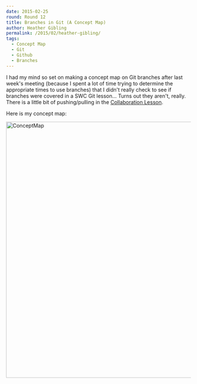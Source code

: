 ```yaml
---
date: 2015-02-25
round: Round 12
title: Branches in Git (A Concept Map)
author: Heather Gibling
permalink: /2015/02/heather-gibling/
tags:
  - Concept Map
  - Git
  - Github
  - Branches
---
```


I had my mind so set on making a concept map on Git branches after last week's meeting (because I spent a lot of time trying to determine the appropriate times to use branches) that I didn't really check to see if branches were covered in a SWC Git lesson... Turns out they aren't, really. There is a little bit of pushing/pulling in the [Collaboration Lesson](http://swcarpentry.github.io/git-novice/02-collab.html).

Here is my concept map:

<a href="https://www.flickr.com/photos/131568169@N02/16027113824" title="ConceptMap by Heather Gibling, on Flickr"><img src="https://farm9.staticflickr.com/8643/16027113824_8b8b125ac2_s.jpg" width="700" alt="ConceptMap"></a>